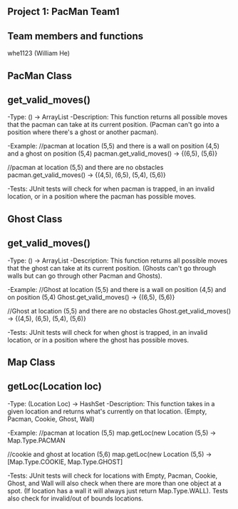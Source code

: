 Project 1: PacMan Team1
-------------------------------
Team members and functions
-------------------------------
whe1123 (William He)

PacMan Class
-------------------------------
get_valid_moves() 
-------------------------------
  -Type: () -> ArrayList<Location>
  -Description: This function returns all possible moves that 
  the pacman can take at its current position.
  (Pacman can't go into a position where there's a ghost
   or another pacman).

  -Example: 
  //pacman at location (5,5) and there is a wall on position (4,5) and a ghost
  on position (5,4)
  pacman.get_valid_moves() -> {(6,5), (5,6)}

  //pacman at location (5,5) and there are no obstacles
  pacman.get_valid_moves() -> {(4,5), (6,5), (5,4), (5,6)}
  
  -Tests:
  JUnit tests will check for when pacman is trapped, in an invalid location,
  or in a position where the pacman has possible moves.

Ghost Class
------------------------------- 
get_valid_moves()
-------------------------------
  -Type: () -> ArrayList<Location>
  -Description: This function returns all possible moves that 
  the ghost can take at its current position.
  (Ghosts can't go through walls but can go through
   other Pacman and Ghosts).

  -Example: 
  //Ghost at location (5,5) and there is a wall on position (4,5) and on position (5,4)
  Ghost.get_valid_moves() -> {(6,5), (5,6)}

  //Ghost at location (5,5) and there are no obstacles
  Ghost.get_valid_moves() -> {(4,5), (6,5), (5,4), (5,6)}
  
  -Tests:
  JUnit tests will check for when ghost is trapped, in an invalid location,
  or in a position where the ghost has possible moves.

  
Map Class
-------------------------------  
getLoc(Location loc)
-------------------------------
  -Type: (Location Loc) -> HashSet<Type>
  -Description: This function takes in a given location
   and returns what's currently on that location. 
  (Empty, Pacman, Cookie, Ghost, Wall)

  -Example: 
  //pacman at location (5,5)
  map.getLoc(new Location (5,5) -> Map.Type.PACMAN

  //cookie and ghost at location (5,6)
  map.getLoc(new Location (5,5) -> [Map.Type.COOKIE, Map.Type.GHOST]

  -Tests:
  JUnit tests will check for locations with 
  Empty, Pacman, Cookie, Ghost, and Wall
  will also check when there are more than one object
  at a spot. (If location has a wall it will always just return
  Map.Type.WALL). Tests also check for invalid/out of bounds locations.

